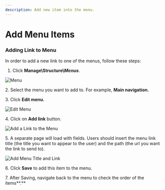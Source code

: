 ```yaml
---
description: Add new item into the menu.
---
```


# Add Menu Items

### **Adding Link to Menu**

In order to add a new link to one of the menus, follow these steps:&#x20;

1. Click **Manage\Structure\\**_**Menus**_.

![Menu](<../../../.gitbook/assets/Menus \_ varbase9003d1 (1).png>)

2\. Select the menu you want to add to. For example, **Main navigation.**

3\. Click **Edit menu.**

![Edit Menu](<../../../.gitbook/assets/Menus \_ varbase9003d1 (2).png>)

4\. Click on **Add link** button.

![Add a Link to the Menu](<../../../.gitbook/assets/Edit menu Main navigation \_ varbase9003d1.png>)

5\. A separate page will load with fields. Users should insert the menu link title (the title you want to appear to the user) and the path (the url you want the link to send to).

![Add Menu Title and Link](<../../../.gitbook/assets/Add menu link \_ varbase9003d1 (1) (1).png>)

6\. Click **Save** to add this item to the menu.

7\. After Saving, navigate back to the menu to check the order of the items**.**

